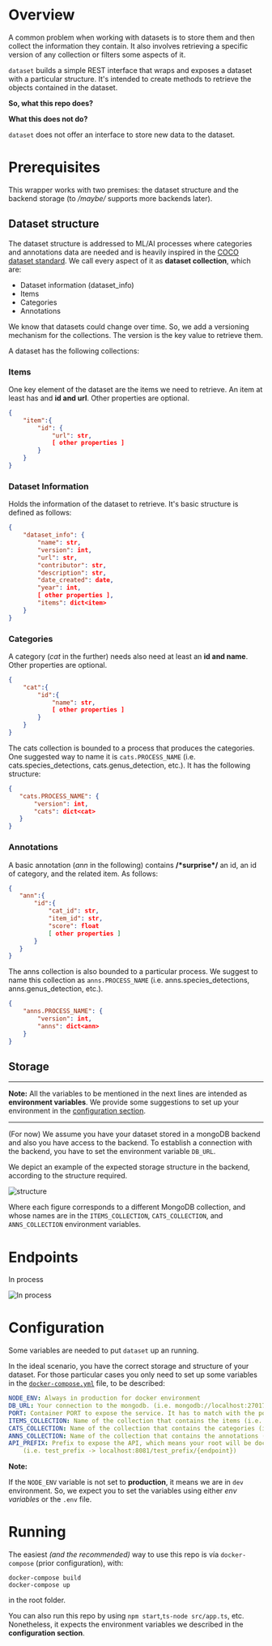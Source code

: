 # Overview

A common problem when working with datasets is to store them and then collect the information they contain. It also involves retrieving a specific version of any collection or filters some aspects of it.

`dataset` builds a simple REST interface that wraps and exposes a dataset with a particular structure. It's intended to create methods to retrieve the objects contained in the dataset.

**So, what this repo does?**

 

**What this does not do?**

`dataset` does not offer an interface to store new data to the dataset.

# Prerequisites

This wrapper works with two premises: the dataset structure and the backend storage (to */maybe/* supports more backends later).
## Dataset structure

The dataset structure is addressed to ML/AI processes where categories and annotations data are needed and is heavily inspired in the [COCO dataset standard](https://cocodataset.org). We call every aspect of it as **dataset collection**, which are:
- Dataset information (dataset_info)
- Items
- Categories
- Annotations

We know that datasets could change over time. So, we add a versioning mechanism for the collections. The version is the key value to retrieve them.

A dataset has the following collections:
### Items

One key element of the dataset are the items we need to retrieve. An item at least has and **id and url**. Other properties are optional.

```json
{
    "item":{
        "id": {
            "url": str,
            [ other properties ]
        }
    }
}
```

### Dataset Information

Holds the information of the dataset to retrieve. It's basic structure is defined as follows:

```json
{
    "dataset_info": {
        "name": str,
        "version": int,
        "url": str,
        "contributor": str,
        "description": str,
        "date_created": date, 
        "year": int,
        [ other properties ],
        "items": dict<item>
    }
}
```

### Categories

A category (*cat* in the further) needs also need at least an **id and name**. Other properties are optional.

```json
{
    "cat":{
        "id":{
            "name": str,
            [ other properties ]
        }
    }
}
```

The cats collection is bounded to a process that produces the categories. One suggested way to name it is `cats.PROCESS_NAME` (i.e. cats.species_detections, cats.genus_detection, etc.). It has the following structure:

 ```json
{
    "cats.PROCESS_NAME": {
        "version": int,
        "cats": dict<cat>
    }
}
```

### Annotations

A basic annotation (*ann* in the following) contains **/\*surprise\*/** an id, an id of category, and the related item. As follows:

 ```json
{
    "ann":{
        "id":{
            "cat_id": str,
            "item_id": str,
            "score": float
            [ other properties ]
        }
    }
}
```

The anns collection is also bounded to a particular process. We suggest to name this collection as `anns.PROCESS_NAME` (i.e. anns.species_detections, anns.genus_detection, etc.).

```json
{
    "anns.PROCESS_NAME": {
        "version": int,
        "anns": dict<ann>
    }
}
```

## Storage

---

**Note:** All the variables to be mentioned in the next lines are intended as **environment variables**. We provide some suggestions to set up your environment in the [configuration section](#configuration).

---

(For now) We assume you have your dataset stored in a mongoDB backend and also you have access to the backend. To establish a connection with the backend, you have to set the environment variable `DB_URL`.

We depict  an example of the expected storage structure in the backend, according to the structure required.

![structure](https://i.imgur.com/URgVyNS.jpg)

Where each figure corresponds to a different MongoDB collection, and whose names are in the `ITEMS_COLLECTION`, `CATS_COLLECTION`, and `ANNS_COLLECTION` environment variables.


# Endpoints

In process 

![In process](https://thecopy-and-thepaste.github.io/images/unsee.webp)

# Configuration

Some variables are needed to put `dataset` up an running.

In the ideal scenario, you have the correct storage and structure of your dataset. For those particular cases you only need to set up some variables in the [`docker-compose.yml`](https://github.com/thecopy-and-thepaste/dataset/blob/main/docker-compose.yml) file, to be described:

```yaml
NODE_ENV: Always in production for docker environment
DB_URL: Your connection to the mongodb. (i.e. mongodb://localhost:27017/db_name)
PORT: Container PORT to expose the service. It has to match with the ports section (i.e. 3000)
ITEMS_COLLECTION: Name of the collection that contains the items (i.e. test_collection)
CATS_COLLECTION: Name of the collection that contains the categories (i.e. cats.test_collection)
ANNS_COLLECTION: Name of the collection that contains the annotations (i.e. anns.test_collection)
API_PREFIX: Prefix to expose the API, which means your root will be docker_ip:port/API_PREFIX 
    (i.e. test_prefix -> localhost:8081/test_prefix/{endpoint})
```

**Note:**

If the `NODE_ENV` variable is not set to **production**, it means we are in `dev` environment. So, we expect you to set the variables using either *env variables* or the `.env` file.

# Running

The easiest *(and the recommended)* way to use this repo is vía `docker-compose` (prior configuration), with:

```shell
docker-compose build
docker-compose up 
```

in the root folder.

You can also run this repo by using `npm start`,`ts-node src/app.ts`, etc. Nonetheless, it expects the environment variables we described in the **configuration section**.
